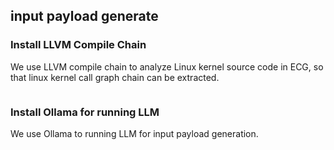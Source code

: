 
## input payload generate

### Install LLVM Compile Chain
We use LLVM compile chain to analyze Linux kernel source code in ECG, so that linux kernel call graph chain can be extracted.
``` bash


```

### Install Ollama for running LLM 
We use Ollama to running LLM for input payload generation.
```bash


```